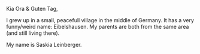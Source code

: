 Kia Ora & Guten Tag,

I grew up in a small, peacefull village in the middle of Germany. It has a very funny/weird name: Eibelshausen. 
My parents are both from the same area (and still living there).

My name is Saskia Leinberger.